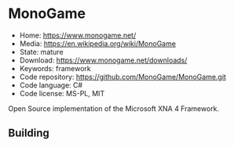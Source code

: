# MonoGame

- Home: https://www.monogame.net/
- Media: https://en.wikipedia.org/wiki/MonoGame
- State: mature
- Download: https://www.monogame.net/downloads/
- Keywords: framework
- Code repository: https://github.com/MonoGame/MonoGame.git
- Code language: C#
- Code license: MS-PL, MIT

Open Source implementation of the Microsoft XNA 4 Framework.

## Building


